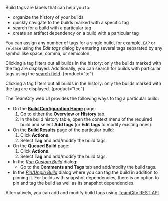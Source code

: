 [//]: # (title: Build Tag)
[//]: # (auxiliary-id: Build Tag)

Build tags are labels that can help you to:
* organize the history of your builds
* quickly navigate to the builds marked with a specific tag
* search for a build with a particular tag
* create an artifact dependency on a build with a particular tag   
 
You can assign any number of tags for a single build, for example, `EAP` or `release` using the _Edit tags_ dialog by entering several tags separated by any symbol like space, comma, or semicolon.

Clicking a tag filters out all builds in the history: only the builds marked with the tag are displayed. Additionally, you can search for builds with particular tags using the [search field](search.md).
{product="tc"}

Clicking a tag filters out all builds in the history: only the builds marked with the tag are displayed.
{product="tcc"}

The TeamCity web UI provides the following ways to tag a particular build:
* On the __[Build Configuration Home](viewing-build-configuration-details.md)__ page: 
     1. Go to either the __Overview__ or __History__ tab.
     2. In the build history table, open the context menu of the required build and select __Add tags__ (or __Edit tags__ to modify existing ones).
* On the __[Build Results](working-with-build-results.md)__ page of the particular build: 
     1. Click __Actions__.
     2. Select __Tag__ and add/modify the build tags.
* On the __Queued Build__ page: 
     1. Click __Actions__.
     2. Select __Tag__ and add/modify the build tags.
* In the _[Run Custom Build](triggering-a-custom-build.md)_ dialog:
    * Go to the __Comments and Tags__ tab and add/modify the build tags.
* In the _[Pin/Unpin Build](pinned-build.md)_ dialog where you can tag the build in addition to pinning it. For builds with snapshot dependencies, there is an option to pin and tag the build as well as its snapshot dependencies.

Alternatively, you can add and modify build tags using [TeamCity REST API](https://www.jetbrains.com/help/teamcity/rest/manage-builds.html#Build+Tags).

[//]: # (Internal note. Do not delete. "Build Tagd46e113.txt")    
